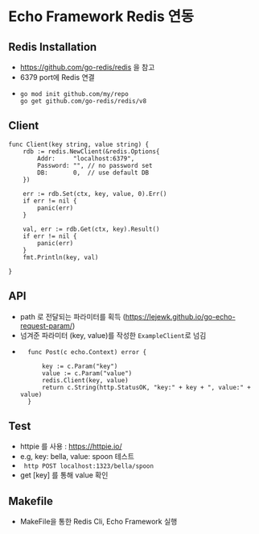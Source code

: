 # Echo Framework Redis 연동

## Redis Installation
  - https://github.com/go-redis/redis 을 참고
  - 6379 port에 Redis 연결
  - ```
    go mod init github.com/my/repo
    go get github.com/go-redis/redis/v8
     ```
## Client
```bigquery
func Client(key string, value string) {
	rdb := redis.NewClient(&redis.Options{
		Addr:     "localhost:6379",
		Password: "", // no password set
		DB:       0,  // use default DB
	})

	err := rdb.Set(ctx, key, value, 0).Err()
	if err != nil {
		panic(err)
	}

	val, err := rdb.Get(ctx, key).Result()
	if err != nil {
		panic(err)
	}
	fmt.Println(key, val)

}
```
## API

- path 로 전달되는 파라미터를 획득 (https://lejewk.github.io/go-echo-request-param/)
- 넘겨준 파라미터 (key, value)를 작성한 `ExampleClient`로 넘김
- ```bigquery
    func Post(c echo.Context) error {

	    key := c.Param("key")
	    value := c.Param("value")
	    redis.Client(key, value)
	    return c.String(http.StatusOK, "key:" + key + ", value:" + value)
    }   

    ```

## Test
- httpie 를 사용 : https://httpie.io/
- e.g, key: bella, value: spoon 테스트
- ` http POST localhost:1323/bella/spoon`
- get [key] 를 통해 value 확인

## Makefile
- MakeFile을 통한 Redis Cli, Echo Framework 실행